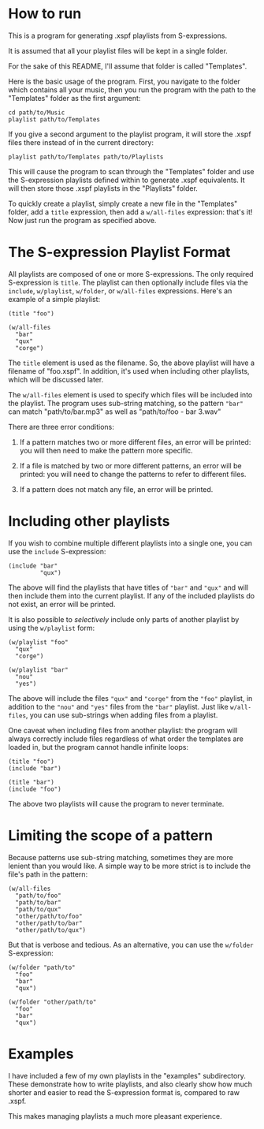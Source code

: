 How to run
==========

This is a program for generating .xspf playlists from S-expressions.

It is assumed that all your playlist files will be kept in a single folder.

For the sake of this README, I'll assume that folder is called "Templates".

Here is the basic usage of the program. First, you navigate to the folder
which contains all your music, then you run the program with the path to the
"Templates" folder as the first argument:

    cd path/to/Music
    playlist path/to/Templates

If you give a second argument to the playlist program, it will store the
.xspf files there instead of in the current directory:

    playlist path/to/Templates path/to/Playlists

This will cause the program to scan through the "Templates" folder and use
the S-expression playlists defined within to generate .xspf equivalents.
It will then store those .xspf playlists in the "Playlists" folder.

To quickly create a playlist, simply create a new file in the "Templates"
folder, add a `title` expression, then add a `w/all-files` expression: that's
it! Now just run the program as specified above.


The S-expression Playlist Format
================================

All playlists are composed of one or more S-expressions. The only required
S-expression is `title`. The playlist can then optionally include files via
the `include`, `w/playlist`, `w/folder`, or `w/all-files` expressions. Here's
an example of a simple playlist:

    (title "foo")

    (w/all-files
      "bar"
      "qux"
      "corge")

The `title` element is used as the filename. So, the above playlist will have
a filename of "foo.xspf". In addition, it's used when including other
playlists, which will be discussed later.

The `w/all-files` element is used to specify which files will be included into
the playlist. The program uses sub-string matching, so the pattern `"bar"` can
match "path/to/bar.mp3" as well as "path/to/foo - bar 3.wav"


There are three error conditions:

 1. If a pattern matches two or more different files, an error will be
    printed: you will then need to make the pattern more specific.

 2. If a file is matched by two or more different patterns, an error will be
    printed: you will need to change the patterns to refer to different files.

 3. If a pattern does not match any file, an error will be printed.


Including other playlists
=========================

If you wish to combine multiple different playlists into a single one, you can
use the `include` S-expression:

    (include "bar"
             "qux")

The above will find the playlists that have titles of `"bar"` and `"qux"` and
will then include them into the current playlist. If any of the included
playlists do not exist, an error will be printed.

It is also possible to *selectively* include only parts of another playlist by
using the `w/playlist` form:

    (w/playlist "foo"
      "qux"
      "corge")

    (w/playlist "bar"
      "nou"
      "yes")

The above will include the files `"qux"` and `"corge"` from the `"foo"`
playlist, in addition to the `"nou"` and `"yes"` files from the `"bar"`
playlist. Just like `w/all-files`, you can use sub-strings when adding files
from a playlist.

One caveat when including files from another playlist: the program will always
correctly include files regardless of what order the templates are loaded in,
but the program cannot handle infinite loops:

    (title "foo")
    (include "bar")

    (title "bar")
    (include "foo")

The above two playlists will cause the program to never terminate.


Limiting the scope of a pattern
===============================

Because patterns use sub-string matching, sometimes they are more lenient than
you would like. A simple way to be more strict is to include the file's path
in the pattern:

    (w/all-files
      "path/to/foo"
      "path/to/bar"
      "path/to/qux"
      "other/path/to/foo"
      "other/path/to/bar"
      "other/path/to/qux")

But that is verbose and tedious. As an alternative, you can use the `w/folder`
S-expression:

    (w/folder "path/to"
      "foo"
      "bar"
      "qux")

    (w/folder "other/path/to"
      "foo"
      "bar"
      "qux")


Examples
========

I have included a few of my own playlists in the "examples" subdirectory.
These demonstrate how to write playlists, and also clearly show how much
shorter and easier to read the S-expression format is, compared to raw .xspf.

This makes managing playlists a much more pleasant experience.
